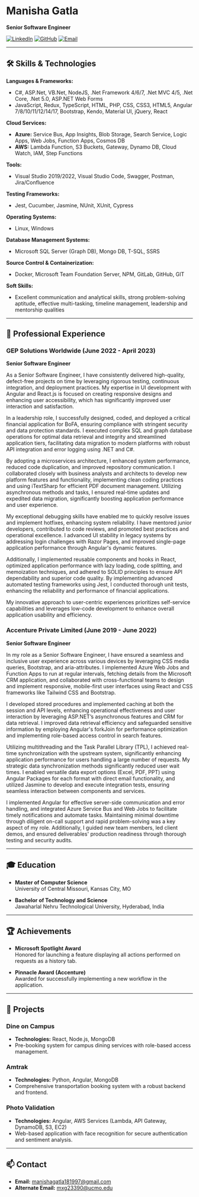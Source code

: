 # Manisha Gatla

**Senior Software Engineer**

[![LinkedIn](https://img.shields.io/badge/LinkedIn-blue?logo=linkedin&logoColor=white)](https://www.linkedin.com/in/manisha-gatla-ab119b236/)
[![GitHub](https://img.shields.io/badge/GitHub-black?logo=github&logoColor=white)](https://github.com/manishagatla)
[![Email](https://img.shields.io/badge/Email-red?logo=gmail&logoColor=white)](mailto:manishagatla181997@gmail.com)

---

## 🛠 Skills & Technologies

**Languages & Frameworks:**
- C#, ASP.Net, VB.Net, NodeJS, .Net Framework 4/6/7, .Net MVC 4/5, .Net Core, .Net 5.0, ASP.NET Web Forms
- JavaScript, Redux, TypeScript, HTML, PHP, CSS, CSS3, HTML5, Angular 7/8/10/11/12/14/17, Bootstrap, Kendo, Material UI, jQuery, React

**Cloud Services:**
- **Azure:** Service Bus, App Insights, Blob Storage, Search Service, Logic Apps, Web Jobs, Function Apps, Cosmos DB
- **AWS:** Lambda Function, S3 Buckets, Gateway, Dynamo DB, Cloud Watch, IAM, Step Functions

**Tools:**
- Visual Studio 2019/2022, Visual Studio Code, Swagger, Postman, Jira/Confluence

**Testing Frameworks:**
- Jest, Cucumber, Jasmine, NUnit, XUnit, Cypress

**Operating Systems:**
- Linux, Windows

**Database Management Systems:**
- Microsoft SQL Server (Graph DB), Mongo DB, T-SQL, SSRS

**Source Control & Containerization:**
- Docker, Microsoft Team Foundation Server, NPM, GitLab, GitHub, GIT

**Soft Skills:**
- Excellent communication and analytical skills, strong problem-solving aptitude, effective multi-tasking, timeline management, leadership and mentorship qualities

---

## 💼 Professional Experience

### GEP Solutions Worldwide (June 2022 - April 2023)
**Senior Software Engineer**
    
As a Senior Software Engineer, I have consistently delivered high-quality, defect-free projects on time by leveraging rigorous testing, continuous integration, and deployment practices. My expertise in UI development with Angular and React.js is focused on creating responsive designs and enhancing user accessibility, which has significantly improved user interaction and satisfaction.

In a leadership role, I successfully designed, coded, and deployed a critical financial application for BoFA, ensuring compliance with stringent security and data protection standards. I executed complex SQL and graph database operations for optimal data retrieval and integrity and streamlined application tiers, facilitating data migration to modern platforms with robust API integration and error logging using .NET and C#.

By adopting a microservices architecture, I enhanced system performance, reduced code duplication, and improved repository communication. I collaborated closely with business analysts and architects to develop new platform features and functionality, implementing clean coding practices and using iTextSharp for efficient PDF document management. Utilizing asynchronous methods and tasks, I ensured real-time updates and expedited data migration, significantly boosting application performance and user experience.

My exceptional debugging skills have enabled me to quickly resolve issues and implement hotfixes, enhancing system reliability. I have mentored junior developers, contributed to code reviews, and promoted best practices and operational excellence. I advanced UI stability in legacy systems by addressing login challenges with Razor Pages, and improved single-page application performance through Angular's dynamic features.

Additionally, I implemented reusable components and hooks in React, optimized application performance with lazy loading, code splitting, and memoization techniques, and adhered to SOLID principles to ensure API dependability and superior code quality. By implementing advanced automated testing frameworks using Jest, I conducted thorough unit tests, enhancing the reliability and performance of financial applications.

My innovative approach to user-centric experiences prioritizes self-service capabilities and leverages low-code development to enhance overall application usability and efficiency.


### Accenture Private Limited (June 2019 - June 2022)
**Senior Software Engineer**
 
In my role as a Senior Software Engineer, I have ensured a seamless and inclusive user experience across various devices by leveraging CSS media queries, Bootstrap, and aria-attributes. I implemented Azure Web Jobs and Function Apps to run at regular intervals, fetching details from the Microsoft CRM application, and collaborated with cross-functional teams to design and implement responsive, mobile-first user interfaces using React and CSS frameworks like Tailwind CSS and Bootstrap.

I developed stored procedures and implemented caching at both the session and API levels, enhancing operational effectiveness and user interaction by leveraging ASP.NET’s asynchronous features and CRM for data retrieval. I improved data retrieval efficiency and safeguarded sensitive information by employing Angular's forkJoin for performance optimization and implementing role-based access control in search features.

Utilizing multithreading and the Task Parallel Library (TPL), I achieved real-time synchronization with the upstream system, significantly enhancing application performance for users handling a large number of requests. My strategic data synchronization methods significantly reduced user wait times. I enabled versatile data export options (Excel, PDF, PPT) using Angular Packages for each format with direct email functionality, and utilized Jasmine to develop and execute integration tests, ensuring seamless interaction between components and services.

I implemented Angular for effective server-side communication and error handling, and integrated Azure Service Bus and Web Jobs to facilitate timely notifications and automate tasks. Maintaining minimal downtime through diligent on-call support and rapid problem-solving was a key aspect of my role. Additionally, I guided new team members, led client demos, and ensured deliverables' production readiness through thorough testing and security audits.


---

## 🎓 Education

- **Master of Computer Science**  
  University of Central Missouri, Kansas City, MO

- **Bachelor of Technology and Science**  
  Jawaharlal Nehru Technological University, Hyderabad, India

---

## 🏆 Achievements

- **Microsoft Spotlight Award**  
  Honored for launching a feature displaying all actions performed on requests as a history tab.

- **Pinnacle Award (Accenture)**  
  Awarded for successfully implementing a new workflow in the application.

---

## 📂 Projects

### Dine on Campus
- **Technologies:** React, Node.js, MongoDB
- Pre-booking system for campus dining services with role-based access management.

### Amtrak
- **Technologies:** Python, Angular, MongoDB
- Comprehensive transportation booking system with a robust backend and frontend.

### Photo Validation
- **Technologies:** Angular, AWS Services (Lambda, API Gateway, DynamoDB, S3, EC2)
- Web-based application with face recognition for secure authentication and sentiment analysis.

---

## 📫 Contact

- **Email:** manishagatla181997@gmail.com
- **Alternate Email:** mxg23390@ucmo.edu
